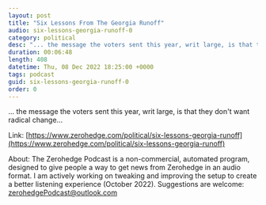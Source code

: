 ```yaml
---
layout: post
title: "Six Lessons From The Georgia Runoff"
audio: six-lessons-georgia-runoff-0
category: political
desc: "... the message the voters sent this year, writ large, is that they don't want radical change..."
duration: 00:06:48
length: 408
datetime: Thu, 08 Dec 2022 18:25:00 +0000
tags: podcast
guid: six-lessons-georgia-runoff-0
order: 0
---
```

... the message the voters sent this year, writ large, is that they don't want radical change...

Link: [https://www.zerohedge.com/political/six-lessons-georgia-runoff](https://www.zerohedge.com/political/six-lessons-georgia-runoff)

About: The Zerohedge Podcast is a non-commercial, automated program, designed to give people a way to get news from Zerohedge in an audio format.  I am actively working on tweaking and improving the setup to create a better listening experience (October 2022).  Suggestions are welcome: [zerohedgePodcast@outlook.com](mailto:zerohedgePodcast@outlook.com)